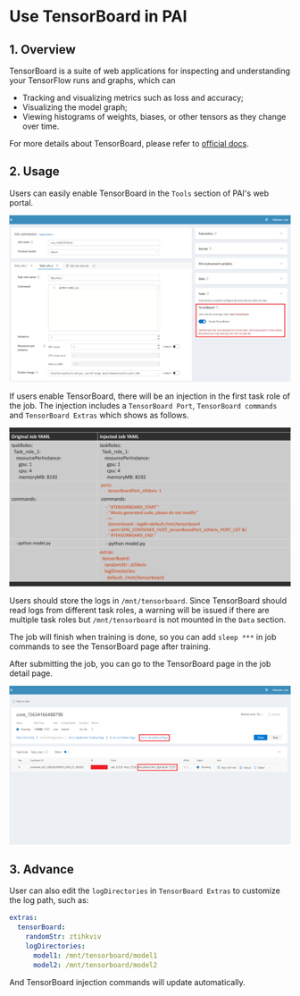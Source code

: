 # Use TensorBoard in PAI

## 1. Overview

TensorBoard is a suite of web applications for inspecting and understanding your TensorFlow runs and graphs, which can

- Tracking and visualizing metrics such as loss and accuracy;
- Visualizing the model graph;
- Viewing histograms of weights, biases, or other tensors as they change over time.

For more details about TensorBoard, please refer to [official docs](https://www.tensorflow.org/guide/summaries_and_tensorboard).

## 2. Usage

Users can easily enable TensorBoard in the `Tools` section of PAI's web portal.

![](./imgs/tensorboard_tool.png)

If users enable TensorBoard, there will be an injection in the first task role of the job.
The injection includes a `TensorBoard Port`, `TensorBoard commands` and `TensorBoard Extras` which shows as follows.

![](./imgs/tensorboard_injection.png)

Users should store the logs in `/mnt/tensorboard`. Since TensorBoard should read logs from different task roles, a warning will be issued if there are multiple task roles but `/mnt/tensorboard` is not mounted in the `Data` section.

The job will finish when training is done, so you can add `sleep ***` in job commands to see the TensorBoard page after training.

After submitting the job, you can go to the TensorBoard page in the job detail page.

![](./imgs/tensorboard_jobdetail.png)

## 3. Advance

User can also edit the `logDirectories` in `TensorBoard Extras` to customize the log path, such as:

```yaml
extras:
  tensorBoard:
    randomStr: ztihkviv
    logDirectories:
      model1: /mnt/tensorboard/model1
      model2: /mnt/tensorboard/model2
```

And TensorBoard injection commands will update automatically.